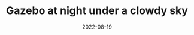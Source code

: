 ---
title: "Gazebo at night under a clowdy sky"
layout: picture
picture: /assets/camera-roll/2022/2022-08-19-gazebo-at-night-under-a-cloudy-sky/20220819_070624284_iOS.jpg
thumbnail: /assets/camera-roll/2022/2022-08-19-gazebo-at-night-under-a-cloudy-sky/20220819_070624284_iOS-thumbnail.jpg
date: 2022-08-19
tags:
  - Gazebo at Night
  - Hexagon
  - Bothell
  - Looking Up
  - Nighttime
  - Photograph  
---